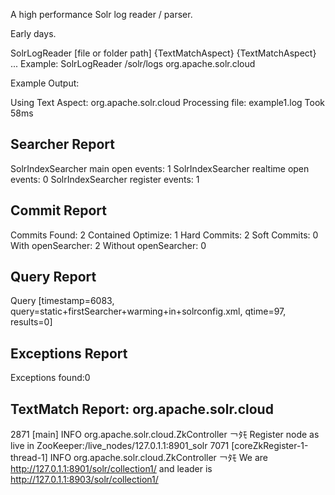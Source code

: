 A high performance Solr log reader / parser.

Early days.

SolrLogReader [file or folder path] {TextMatchAspect} {TextMatchAspect} ...
Example: SolrLogReader /solr/logs org.apache.solr.cloud

Example Output:

Using Text Aspect: org.apache.solr.cloud
Processing file: example1.log
Took 58ms

Searcher Report
-----------------
SolrIndexSearcher main open events: 1
SolrIndexSearcher realtime open events: 0
SolrIndexSearcher register events: 1

Commit Report
-----------------
Commits Found: 2
Contained Optimize: 1
Hard Commits: 2
Soft Commits: 0
With openSearcher: 2
Without openSearcher: 0

Query Report
-----------------
Query [timestamp=6083, query=static+firstSearcher+warming+in+solrconfig.xml, qtime=97, results=0]

Exceptions Report
-----------------
Exceptions found:0

TextMatch Report: org.apache.solr.cloud
-----------------
2871 [main] INFO  org.apache.solr.cloud.ZkController  ￢ﾀﾓ Register node as live in ZooKeeper:/live_nodes/127.0.1.1:8901_solr
7071 [coreZkRegister-1-thread-1] INFO  org.apache.solr.cloud.ZkController  ￢ﾀﾓ We are http://127.0.1.1:8901/solr/collection1/ and leader is http://127.0.1.1:8903/solr/collection1/